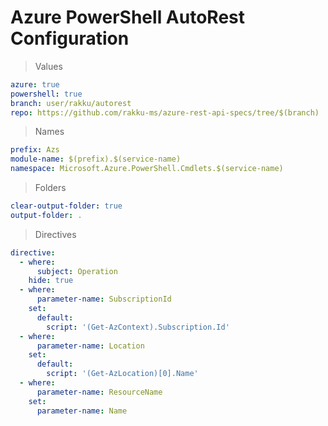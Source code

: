 # Azure PowerShell AutoRest Configuration

> Values
``` yaml
azure: true
powershell: true
branch: user/rakku/autorest
repo: https://github.com/rakku-ms/azure-rest-api-specs/tree/$(branch)
```

> Names
``` yaml
prefix: Azs
module-name: $(prefix).$(service-name)
namespace: Microsoft.Azure.PowerShell.Cmdlets.$(service-name)
```

> Folders
``` yaml
clear-output-folder: true
output-folder: .
```

> Directives
``` yaml
directive:
  - where:
      subject: Operation
    hide: true
  - where:
      parameter-name: SubscriptionId
    set:
      default:
        script: '(Get-AzContext).Subscription.Id'
  - where:
      parameter-name: Location
    set:
      default:
        script: '(Get-AzLocation)[0].Name'
  - where:
      parameter-name: ResourceName
    set:
      parameter-name: Name
```
